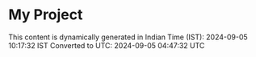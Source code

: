 # My Project

This content is dynamically generated in Indian Time (IST): 2024-09-05 10:17:32 IST
Converted to UTC: 2024-09-05 04:47:32 UTC
